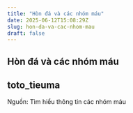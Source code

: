 ```yaml
---
title: "Hòn đá và các nhóm máu"
date: 2025-06-12T15:08:29Z
slug: hon-da-va-cac-nhom-mau
draft: false
---
```


## Hòn đá và các nhóm máu

## toto_tieuma

Nguồn: Tìm hiểu thông tin các nhóm máu
